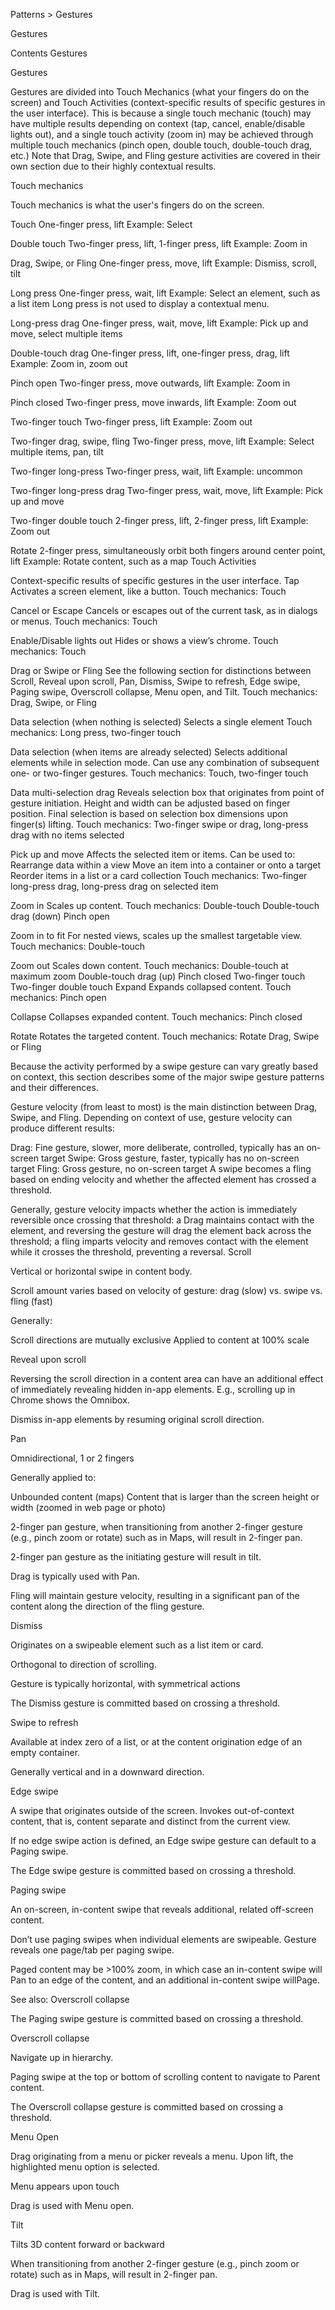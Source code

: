 Patterns > Gestures


Gestures

Contents
Gestures






Gestures

Gestures are divided into Touch Mechanics (what your fingers do on the screen) and Touch Activities (context-specific results of specific gestures in the user interface). This is because a single touch mechanic (touch) may have multiple results depending on context (tap, cancel, enable/disable lights out), and a single touch activity (zoom in) may be achieved through multiple touch mechanics (pinch open, double touch, double-touch drag, etc.)
Note that Drag, Swipe, and Fling gesture activities are covered in their own section due to their highly contextual results.





Touch mechanics

Touch mechanics is what the user's fingers do on the screen.
 
Touch
One-finger press, lift
Example: Select
 
Double touch
Two-finger press, lift, 1-finger press, lift
Example: Zoom in
 
Drag, Swipe, or Fling
One-finger press, move, lift
Example: Dismiss, scroll, tilt
 
Long press
One-finger press, wait, lift
Example: Select an element, such as a list item
Long press is not used to display a contextual menu.
 
Long-press drag
One-finger press, wait, move, lift
Example: Pick up and move, select multiple items
 
Double-touch drag
One-finger press, lift, one-finger press, drag, lift
Example: Zoom in, zoom out
 
Pinch open
Two-finger press, move outwards, lift
Example: Zoom in
 
Pinch closed
Two-finger press, move inwards, lift
Example: Zoom out
 
Two-finger touch
Two-finger press, lift
Example: Zoom out
 
Two-finger drag, swipe, fling
Two-finger press, move, lift
Example: Select multiple items, pan, tilt
 
Two-finger long-press
Two-finger press, wait, lift
Example: uncommon
 
Two-finger long-press drag
Two-finger press, wait, move, lift
Example: Pick up and move
 
Two-finger double touch
2-finger press, lift, 2-finger press, lift
Example: Zoom out
 
Rotate
2-finger press, simultaneously orbit both fingers around center point, lift
Example: Rotate content, such as a map
Touch Activities

Context-specific results of specific gestures in the user interface.
Tap
Activates a screen element, like a button.
Touch mechanics: Touch

Cancel or Escape 
Cancels or escapes out of the current task, as in dialogs or menus.
Touch mechanics: Touch

Enable/Disable lights out
Hides or shows a view’s chrome. 
Touch mechanics: Touch

Drag or Swipe or Fling
See the following section for distinctions between Scroll, Reveal upon scroll, Pan, Dismiss, Swipe to refresh, Edge swipe, Paging swipe, Overscroll collapse, Menu open, and Tilt. 
Touch mechanics: Drag, Swipe, or Fling

Data selection (when nothing is selected)
Selects a single element 
Touch mechanics: Long press, two-finger touch

Data selection (when items are already selected)
Selects additional elements while in selection mode. Can use any combination of subsequent one- or two-finger gestures. 
Touch mechanics: Touch, two-finger touch 

Data multi-selection drag
Reveals selection box that originates from point of gesture initiation. Height and width can be adjusted based on finger position. Final selection is based on selection box dimensions upon finger(s) lifting. 
Touch mechanics: Two-finger swipe or drag, long-press drag with no items selected

Pick up and move
Affects the selected item or items. Can be used to:
Rearrange data within a view
Move an item into a container or onto a target
Reorder items in a list or a card collection
Touch mechanics: Two-finger long-press drag, long-press drag on selected item 

Zoom in
Scales up content. 
Touch mechanics:
Double-touch
Double-touch drag (down)
Pinch open

Zoom in to fit
For nested views, scales up the smallest targetable view.
Touch mechanics: Double-touch

Zoom out
Scales down content. 
Touch mechanics:
Double-touch at maximum zoom
Double-touch drag (up)
Pinch closed
Two-finger touch
Two-finger double touch
Expand
Expands collapsed content. 
Touch mechanics: Pinch open

Collapse
Collapses expanded content. 
Touch mechanics: Pinch closed

Rotate
Rotates the targeted content. 
Touch mechanics: Rotate
Drag, Swipe or Fling

Because the activity performed by a swipe gesture can vary greatly based on context, this section describes some of the major swipe gesture patterns and their differences.

Gesture velocity (from least to most) is the main distinction between Drag, Swipe, and Fling. Depending on context of use, gesture velocity can produce different results:

Drag: Fine gesture, slower, more deliberate, controlled, typically has an on-screen target
Swipe: Gross gesture, faster, typically has no on-screen target
Fling: Gross gesture, no on-screen target
A swipe becomes a fling based on ending velocity and whether the affected element has crossed a threshold.

Generally, gesture velocity impacts whether the action is immediately reversible once crossing that threshold: a Drag maintains contact with the element, and reversing the gesture will drag the element back across the threshold; a fling imparts velocity and removes contact with the element while it crosses the threshold, preventing a reversal.
Scroll

Vertical or horizontal swipe in content body.

Scroll amount varies based on velocity of gesture: drag (slow) vs. swipe vs. fling (fast)

Generally:

Scroll directions are mutually exclusive
Applied to content at 100% scale
 
Reveal upon scroll

Reversing the scroll direction in a content area can have an additional effect of immediately revealing hidden in-app elements. E.g., scrolling up in Chrome shows the Omnibox.

Dismiss in-app elements by resuming original scroll direction.
 
Pan

Omnidirectional, 1 or 2 fingers

Generally applied to:

Unbounded content (maps)
Content that is larger than the screen height or width (zoomed in web page or photo)

2-finger pan gesture, when transitioning from another 2-finger gesture (e.g., pinch zoom or rotate) such as in Maps, will result in 2-finger pan.

2-finger pan gesture as the initiating gesture will result in tilt.


Drag is typically used with Pan.


Fling will maintain gesture velocity, resulting in a significant pan of the content along the direction of the fling gesture.
 
Dismiss

Originates on a swipeable element such as a list item or card.

Orthogonal to direction of scrolling.

Gesture is typically horizontal, with symmetrical actions

The Dismiss gesture is committed based on crossing a threshold.
 
Swipe to refresh

Available at index zero of a list, or at the content origination edge of an empty container.

Generally vertical and in a downward direction.
 
Edge swipe

A swipe that originates outside of the screen. Invokes out-of-context content, that is, content separate and distinct from the current view.

If no edge swipe action is defined, an Edge swipe gesture can default to a Paging swipe.

The Edge swipe gesture is committed based on crossing a threshold.
 
Paging swipe

An on-screen, in-content swipe that reveals additional, related off-screen content.

Don’t use paging swipes when individual elements are swipeable. Gesture reveals one page/tab per paging swipe.

Paged content may be >100% zoom, in which case an in-content swipe will Pan to an edge of the content, and an additional in-content swipe willPage.

See also: Overscroll collapse 

The Paging swipe gesture is committed based on crossing a threshold.
 
Overscroll collapse

Navigate up in hierarchy.

Paging swipe at the top or bottom of scrolling content to navigate to Parent content.

The Overscroll collapse gesture is committed based on crossing a threshold.
 
Menu Open

Drag originating from a menu or picker reveals a menu. Upon lift, the highlighted menu option is selected.

Menu appears upon touch

 Drag is used with Menu open.
 
Tilt

Tilts 3D content forward or backward 

When transitioning from another 2-finger gesture (e.g., pinch zoom or rotate) such as in Maps, will result in 2-finger pan.

Drag is used with Tilt.





